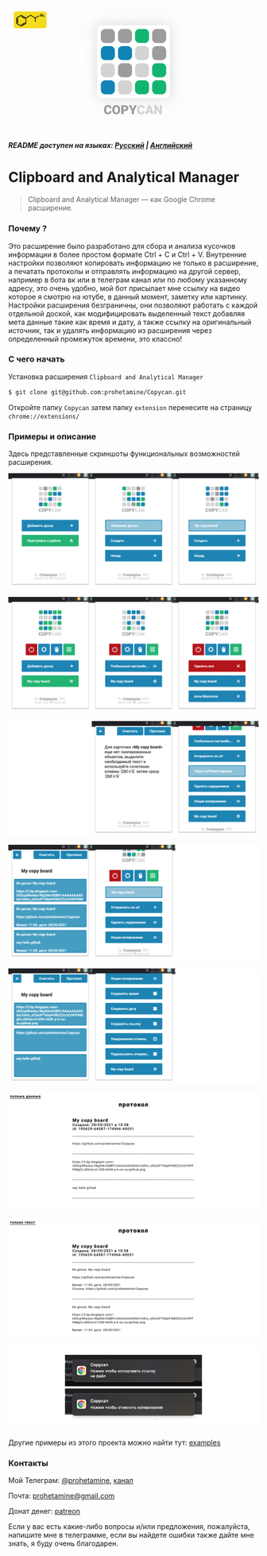 ![logo](https://github.com/prohetamine/Copycan/blob/main/media/logo.png)

##### README доступен на языках: [Русский](https://github.com/prohetamine/Copycan/blob/main/README/russian.md) | [Английский](https://github.com/prohetamine/Copycan/blob/main/README.md)


# Clipboard and Analytical Manager

> Clipboard and Analytical Manager — как Google Chrome расширение.

### Почему ?
Это расширение было разработано для сбора и анализа кусочков информации в более простом формате Ctrl + C и Ctrl + V. Внутренние настройки позволяют копировать информацию не только в расширение, а печатать протоколы и отправлять информацию на другой сервер, например в бота вк или в телеграм канал или по любому указанному адресу, это очень удобно, мой бот присылает мне ссылку на видео которое я смотрю на ютубе, в данный момент, заметку или картинку. Настройки расширения безграничны, они позволяют работать с каждой отдельной доской, как модифицировать выделенный текст добавляя мета данные такие как время и дату, а также ссылку на оригинальный источник, так и удалять информацию из расширения через определенный промежуток времени, это классно!

### С чего начать

Установка расширения ```Clipboard and Analytical Manager```

```sh
$ git clone git@github.com:prohetamine/Copycan.git
```

Откройте папку ```Copycan``` затем папку ```extension``` перенесите на страницу ```chrome://extensions/```

### Примеры и описание

Здесь представленные скриншоты функциональных возможностей расширения.

![example](https://github.com/prohetamine/Copycan/blob/main/media/1.png)

![example](https://github.com/prohetamine/Copycan/blob/main/media/2.png)

![example](https://github.com/prohetamine/Copycan/blob/main/media/3.png)

![example](https://github.com/prohetamine/Copycan/blob/main/media/4.png)

![example](https://github.com/prohetamine/Copycan/blob/main/media/5.png)

![example](https://github.com/prohetamine/Copycan/blob/main/media/6.png)

![example](https://github.com/prohetamine/Copycan/blob/main/media/7.png)

![example](https://github.com/prohetamine/Copycan/blob/main/media/8.png)

Другие примеры из этого проекта можно найти тут: [examples](https://github.com/prohetamine/Copycan/blob/main/examples)

### Контакты

Мой Телеграм: [@prohetamine](https://t.me/prohetamine), [канал](https://t.me/prohetamines)

Почта: prohetamine@gmail.com

Донат денег: [patreon](https://www.patreon.com/prohetamine)

Если у вас есть какие-либо вопросы и/или предложения, пожалуйста, напишите мне в телеграмме, если вы найдете ошибки также дайте мне знать, я буду очень благодарен.
